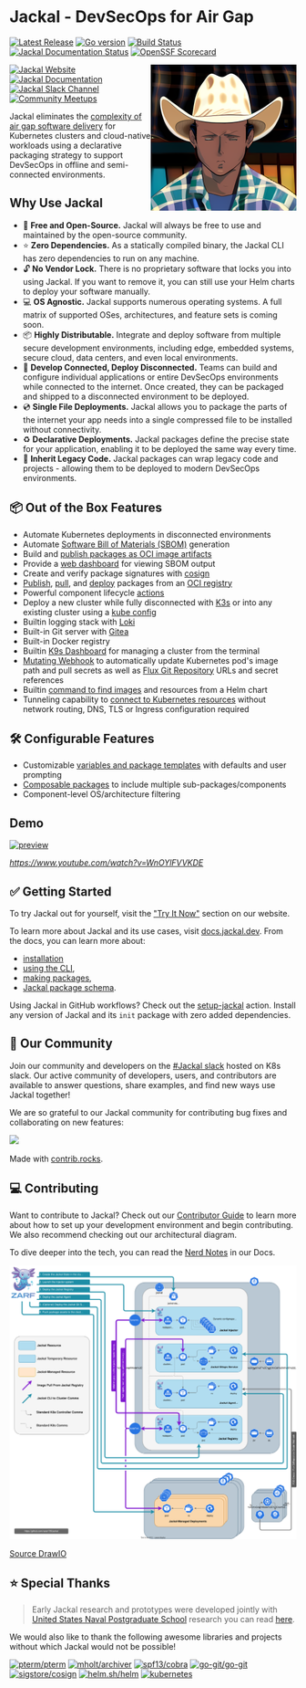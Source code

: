 # Jackal - DevSecOps for Air Gap

[![Latest Release](https://img.shields.io/github/v/release/racer159/jackal)](https://github.com/racer159/jackal/releases)
[![Go version](https://img.shields.io/github/go-mod/go-version/racer159/jackal?filename=go.mod)](https://go.dev/)
[![Build Status](https://img.shields.io/github/actions/workflow/status/racer159/jackal/release.yml)](https://github.com/racer159/jackal/actions/workflows/release.yml)
[![Jackal Documentation Status](https://api.netlify.com/api/v1/badges/fe846ae4-25fb-4274-9968-90782640ee9f/deploy-status)](https://app.netlify.com/sites/jackal-docs/deploys)
[![OpenSSF Scorecard](https://api.securityscorecards.dev/projects/github.com/Racer159/jackal/badge)](https://api.securityscorecards.dev/projects/github.com/racer159/jackal)

<img align="right" alt="jackal logo" src=".images/jackal-logo.png"  height="256" />

[![Jackal Website](https://img.shields.io/badge/web-jackal.dev-6d87c3)](https://jackal.dev/)
[![Jackal Documentation](https://img.shields.io/badge/docs-docs.jackal.dev-775ba1)](https://docs.jackal.dev/)
[![Jackal Slack Channel](https://img.shields.io/badge/k8s%20slack-jackal-40a3dd)](https://kubernetes.slack.com/archives/C03B6BJAUJ3)
[![Community Meetups](https://img.shields.io/badge/community-meetups-22aebb)](https://github.com/racer159/jackal/issues/2202)

Jackal eliminates the [complexity of air gap software delivery](https://www.itopstimes.com/contain/air-gap-kubernetes-considerations-for-running-cloud-native-applications-without-the-cloud/) for Kubernetes clusters and cloud-native workloads using a declarative packaging strategy to support DevSecOps in offline and semi-connected environments.

## Why Use Jackal

- 💸 **Free and Open-Source.** Jackal will always be free to use and maintained by the open-source community.
- ⭐️ **Zero Dependencies.** As a statically compiled binary, the Jackal CLI has zero dependencies to run on any machine.
- 🔓 **No Vendor Lock.** There is no proprietary software that locks you into using Jackal. If you want to remove it, you can still use your Helm charts to deploy your software manually.
- 💻 **OS Agnostic.** Jackal supports numerous operating systems. A full matrix of supported OSes, architectures, and feature sets is coming soon.
- 📦 **Highly Distributable.** Integrate and deploy software from multiple secure development environments, including edge, embedded systems, secure cloud, data centers, and even local environments.
- 🚀 **Develop Connected, Deploy Disconnected.** Teams can build and configure individual applications or entire DevSecOps environments while connected to the internet. Once created, they can be packaged and shipped to a disconnected environment to be deployed.
- 💿 **Single File Deployments.** Jackal allows you to package the parts of the internet your app needs into a single compressed file to be installed without connectivity.
- ♻️ **Declarative Deployments.** Jackal packages define the precise state for your application, enabling it to be deployed the same way every time.
- 🦖 **Inherit Legacy Code.** Jackal packages can wrap legacy code and projects - allowing them to be deployed to modern DevSecOps environments.

## 📦 Out of the Box Features

- Automate Kubernetes deployments in disconnected environments
- Automate [Software Bill of Materials (SBOM)](https://docs.jackal.dev/docs/create-a-jackal-package/package-sboms) generation
- Build and [publish packages as OCI image artifacts](https://docs.jackal.dev/docs/jackal-tutorials/publish-and-deploy)
- Provide a [web dashboard](https://docs.jackal.dev/docs/deploy-a-jackal-package/view-sboms) for viewing SBOM output
- Create and verify package signatures with [cosign](https://github.com/sigstore/cosign)
- [Publish](https://docs.jackal.dev/docs/the-jackal-cli/cli-commands/jackal_package_publish), [pull](https://docs.jackal.dev/docs/the-jackal-cli/cli-commands/jackal_package_pull), and [deploy](https://docs.jackal.dev/docs/the-jackal-cli/cli-commands/jackal_package_deploy) packages from an [OCI registry](https://opencontainers.org/)
- Powerful component lifecycle [actions](https://docs.jackal.dev/docs/create-a-jackal-package/component-actions)
- Deploy a new cluster while fully disconnected with [K3s](https://k3s.io/) or into any existing cluster using a [kube config](https://kubernetes.io/docs/concepts/configuration/organize-cluster-access-kubeconfig/)
- Builtin logging stack with [Loki](https://grafana.com/oss/loki/)
- Built-in Git server with [Gitea](https://gitea.io/en-us/)
- Built-in Docker registry
- Builtin [K9s Dashboard](https://k9scli.io/) for managing a cluster from the terminal
- [Mutating Webhook](adr/0005-mutating-webhook.md) to automatically update Kubernetes pod's image path and pull secrets as well as [Flux Git Repository](https://fluxcd.io/docs/components/source/gitrepositories/) URLs and secret references
- Builtin [command to find images](https://docs.jackal.dev/docs/the-jackal-cli/cli-commands/jackal_dev_find-images) and resources from a Helm chart
- Tunneling capability to [connect to Kubernetes resources](https://docs.jackal.dev/docs/the-jackal-cli/cli-commands/jackal_connect) without network routing, DNS, TLS or Ingress configuration required

## 🛠️ Configurable Features

- Customizable [variables and package templates](https://docs.jackal.dev/examples/variables/) with defaults and user prompting
- [Composable packages](https://docs.jackal.dev/docs/create-a-jackal-package/jackal-components#composing-package-components) to include multiple sub-packages/components
- Component-level OS/architecture filtering

## Demo

[![preview](.images/jackal-v0.21-preview.gif)](https://www.youtube.com/watch?v=WnOYlFVVKDE)

_<https://www.youtube.com/watch?v=WnOYlFVVKDE>_

## ✅ Getting Started

To try Jackal out for yourself, visit the ["Try It Now"](https://jackal.dev/install) section on our website.

To learn more about Jackal and its use cases, visit [docs.jackal.dev](https://docs.jackal.dev/docs/jackal-overview). From the docs, you can learn more about:

- [installation](https://docs.jackal.dev/docs/getting-started/#installing-jackal)
- [using the CLI](https://docs.jackal.dev/docs/the-jackal-cli/),
- [making packages](https://docs.jackal.dev/docs/create-a-jackal-package/jackal-packages/),
- [Jackal package schema](https://docs.jackal.dev/docs/create-a-jackal-package/jackal-schema).

Using Jackal in GitHub workflows? Check out the [setup-jackal](https://github.com/defenseunicorns/setup-jackal) action. Install any version of Jackal and its `init` package with zero added dependencies.

## 🫶 Our Community

Join our community and developers on the [#Jackal slack](https://jackal.dev/slack) hosted on K8s slack. Our active community of developers, users, and contributors are available to answer questions, share examples, and find new ways use Jackal together!

We are so grateful to our Jackal community for contributing bug fixes and collaborating on new features:

<a href="https://github.com/racer159/jackal/graphs/contributors">
  <img src="https://contrib.rocks/image?repo=racer159/jackal" />
</a>

Made with [contrib.rocks](https://contrib.rocks).

## 💻 Contributing

Want to contribute to Jackal?
Check out our [Contributor Guide](https://docs.jackal.dev/docs/contribute-to-jackal/contributor-guide) to learn more about how to set up your development environment and begin contributing.
We also recommend checking out our architectural diagram.

To dive deeper into the tech, you can read the [Nerd Notes](https://docs.jackal.dev/docs/contribute-to-jackal/nerd-notes) in our Docs.

![Architecture Diagram](./docs/.images/architecture.drawio.svg)

[Source DrawIO](docs/.images/architecture.drawio.svg)

## ⭐️ Special Thanks

> Early Jackal research and prototypes were developed jointly with [United States Naval Postgraduate School](https://nps.edu/) research you can read [here](https://calhoun.nps.edu/handle/10945/68688).

We would also like to thank the following awesome libraries and projects without which Jackal would not be possible!

[![pterm/pterm](https://img.shields.io/badge/pterm%2Fpterm-007d9c?logo=go&logoColor=white)](https://github.com/pterm/pterm)
[![mholt/archiver](https://img.shields.io/badge/mholt%2Farchiver-007d9c?logo=go&logoColor=white)](https://github.com/mholt/archiver)
[![spf13/cobra](https://img.shields.io/badge/spf13%2Fcobra-007d9c?logo=go&logoColor=white)](https://github.com/spf13/cobra)
[![go-git/go-git](https://img.shields.io/badge/go--git%2Fgo--git-007d9c?logo=go&logoColor=white)](https://github.com/go-git/go-git)
[![sigstore/cosign](https://img.shields.io/badge/sigstore%2Fcosign-2a1e71?logo=linuxfoundation&logoColor=white)](https://github.com/sigstore/cosign)
[![helm.sh/helm](https://img.shields.io/badge/helm.sh%2Fhelm-0f1689?logo=helm&logoColor=white)](https://github.com/helm/helm)
[![kubernetes](https://img.shields.io/badge/kubernetes-316ce6?logo=kubernetes&logoColor=white)](https://github.com/kubernetes)

